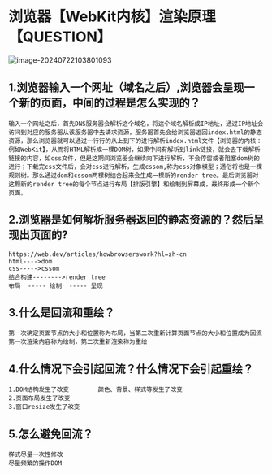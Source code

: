 # 浏览器【WebKit内核】渲染原理【QUESTION】

![image-20240722103801093](https://cysir-1314462720.cos.ap-nanjing.myqcloud.com/cysir-1314462720/myimage-20240722103801093.png)

## 1.浏览器输入一个网址（域名之后）,浏览器会呈现一个新的页面，中间的过程是怎么实现的？
    输入一个网址之后，首先DNS服务器会解析这个域名，将这个域名解析成IP地址，通过IP地址会访问到对应的服务器从该服务器中去请求资源，服务器首先会给浏览器返回index.html的静态资源，那么浏览器就可以通过一行行的从上到下的进行解析index.html文件【浏览器的内核：例如WebKit】，从而将HTML解析成一棵DOM树，如果中间有解析到link链接，就会去下载解析链接的内容，如css文件，但是这期间浏览器会继续向下进行解析，不会停留或者阻塞dom树的进行；下载完css文件后，会对css进行解析，生成cssom,称为css对象模型；通俗将也是一棵规则树。那么通过dom和cssom两棵树结合起来会生成一棵新的render tree。最后浏览器对这颗新的render tree的每个节点进行布局【排版引擎】和绘制到屏幕成，最终形成一个新个页面。
## 2.浏览器是如何解析服务器返回的静态资源的？然后呈现出页面的?
    https://web.dev/articles/howbrowserswork?hl=zh-cn
    html---->dom      
    css----->cssom
    结合构建-------->render tree
    布局  ----- 绘制  ----- 呈现
## 3.什么是回流和重绘？
    第一次确定页面节点的大小和位置称为布局，当第二次重新计算页面节点的大小和位置成为回流
    第一次渲染内容称为绘制，第二次重新渲染称为重绘
## 4.什么情况下会引起回流？什么情况下会引起重绘？
    1.DOM结构发生了改变        颜色、背景、样式等发生了改变
    2.页面布局发生了改变
    3.窗口resize发生了改变
## 5.怎么避免回流？
    样式尽量一次性修改
    尽量频繁的操作DOM